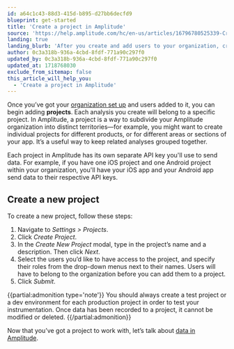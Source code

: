 ```yaml
---
id: a64c1c43-88d3-415d-b895-d27bb6decfd9
blueprint: get-started
title: 'Create a project in Amplitude'
source: 'https://help.amplitude.com/hc/en-us/articles/16796780525339-Create-a-project-in-Amplitude'
landing: true
landing_blurb: 'After you create and add users to your organization, create a project.'
author: 0c3a318b-936a-4cbd-8fdf-771a90c297f0
updated_by: 0c3a318b-936a-4cbd-8fdf-771a90c297f0
updated_at: 1718768030
exclude_from_sitemap: false
this_article_will_help_you:
  - 'Create a project in Amplitude'
---
```

Once you’ve got your [organization set up](/docs/get-started/create-org) and users added to it, you can begin adding **projects**. Each analysis you create will belong to a specific project. In Amplitude, a project is a way to subdivide your Amplitude organization into distinct territories—for example, you might want to create individual projects for different products, or for different areas or sections of your app. It’s a useful way to keep related analyses grouped together.

Each project in Amplitude has its own separate API key you'll use to send data. For example, if you have one iOS project and one Android project within your organization, you'll have your iOS app and your Android app send data to their respective API keys.

## Create a new project

To create a new project, follow these steps:

1. Navigate to *Settings > Projects*.
2. Click *Create Project*.
3. In the *Create New Project* modal, type in the project’s name and a description. Then click *Next*.
4. Select the users you’d like to have access to the project, and specify their roles from the drop-down menus next to their names. Users will have to belong to the organization before you can add them to a project.
5. Click *Submit*.

{{partial:admonition type='note'}}
You should always create a test project or a dev environment for each production project in order to test your instrumentation. Once data has been recorded to a project, it cannot be modified or deleted.
{{/partial:admonition}}

Now that you’ve got a project to work with, let’s talk about [data in Amplitude](/docs/get-started/select-events).